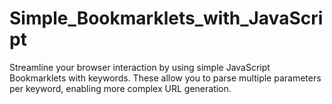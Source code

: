 # Simple_Bookmarklets_with_JavaScript
Streamline your browser interaction by using simple JavaScript Bookmarklets with keywords. These allow you to parse multiple parameters per keyword, enabling more complex URL generation.
